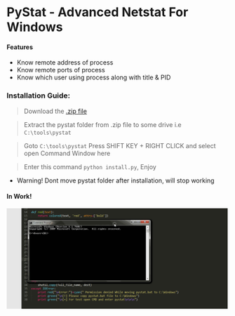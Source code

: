 # PyStat - Advanced Netstat For Windows
#### Features
 * Know remote address of process
 * Know remote ports of process
 * Know which user using process along with title & PID

### Installation Guide:  
> Download the [.zip file](https://github.com/roothaxor/PyStat/archive/master.zip)

> Extract the pystat folder from .zip file to some drive i.e `C:\tools\pystat`

> Goto `C:\tools\pystat` Press SHIFT KEY + RIGHT CLICK and select open Command Window here

> Enter this command `python install.py`, Enjoy

 * Warning! Dont move pystat folder after installation, will stop working

#### In Work!
<p align='center'>
  <img src="gif.gif">
</p>
